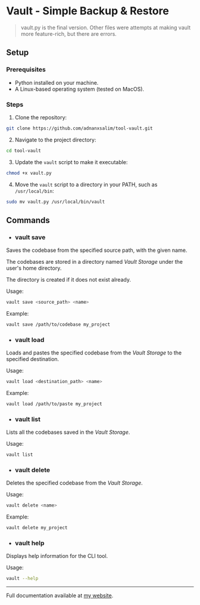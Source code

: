 # Vault - Simple Backup & Restore

> vault.py is the final version. Other files were attempts at making vault more feature-rich, but there are errors.

## Setup

### Prerequisites

- Python installed on your machine.
- A Linux-based operating system (tested on MacOS).

### Steps

1. Clone the repository:

```bash
git clone https://github.com/adnanxsalim/tool-vault.git
```

2. Navigate to the project directory:

```bash
cd tool-vault
```

3. Update the `vault` script to make it executable:

```bash
chmod +x vault.py
```

4. Move the `vault` script to a directory in your PATH, such as `/usr/local/bin`:

```bash
sudo mv vault.py /usr/local/bin/vault
```

## Commands

- ### vault save

Saves the codebase from the specified source path, with the given name.

The codebases are stored in a directory named _Vault Storage_ under the user's home directory.

The directory is created if it does not exist already.

Usage:

```bash
vault save <source_path> <name>
```

Example:

```bash
vault save /path/to/codebase my_project
```

- ### vault load

Loads and pastes the specified codebase from the _Vault Storage_ to the specified destination.

Usage:

```bash
vault load <destination_path> <name>
```

Example:

```bash
vault load /path/to/paste my_project
```

- ### vault list

Lists all the codebases saved in the _Vault Storage_.

Usage:

```bash
vault list
```

- ### vault delete

Deletes the specified codebase from the _Vault Storage_.

Usage:

```bash
vault delete <name>
```

Example:

```bash
vault delete my_project
```

- ### vault help

Displays help information for the CLI tool.

Usage:

```bash
vault --help
```

---

Full documentation available at [my website](https://adnansal.im/work/tool-vault).